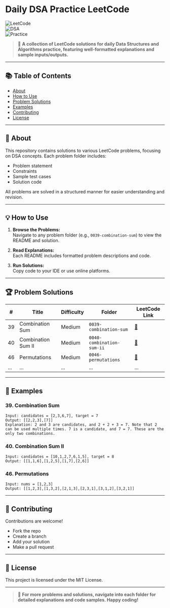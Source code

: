 # Daily DSA Practice LeetCode

![LeetCode](https://img.shields.io/badge/Platform-LeetCode-blue)  
![DSA](https://img.shields.io/badge/Topic-DSA-brightgreen)  
![Practice](https://img.shields.io/badge/Status-Active-success)

> 🚀 **A collection of LeetCode solutions for daily Data Structures and Algorithms practice, featuring well-formatted explanations and sample inputs/outputs.**

---

## 📚 Table of Contents

- [About](#about)
- [How to Use](#how-to-use)
- [Problem Solutions](#problem-solutions)
- [Examples](#examples)
- [Contributing](#contributing)
- [License](#license)

---

## 📝 About

This repository contains solutions to various LeetCode problems, focusing on DSA concepts. Each problem folder includes:
- Problem statement
- Constraints
- Sample test cases
- Solution code

All problems are solved in a structured manner for easier understanding and revision.

---

## 💡 How to Use

1. **Browse the Problems:**  
   Navigate to any problem folder (e.g., `0039-combination-sum`) to view the README and solution.

2. **Read Explanations:**  
   Each README includes formatted problem descriptions and code.

3. **Run Solutions:**  
   Copy code to your IDE or use online platforms.

---

## 🏆 Problem Solutions

| #   | Title                    | Difficulty | Folder                       | LeetCode Link |
|-----|--------------------------|------------|------------------------------|---------------|
| 39  | Combination Sum          | Medium     | `0039-combination-sum`       | [🔗](https://leetcode.com/problems/combination-sum)     |
| 40  | Combination Sum II       | Medium     | `0040-combination-sum-ii`    | [🔗](https://leetcode.com/problems/combination-sum-ii)  |
| 46  | Permutations             | Medium     | `0046-permutations`          | [🔗](https://leetcode.com/problems/permutations)        |
| ... | ...                      | ...        | ...                          | ...           |

---

## 📖 Examples

### 39. Combination Sum

```
Input: candidates = [2,3,6,7], target = 7
Output: [[2,2,3],[7]]
Explanation: 2 and 3 are candidates, and 2 + 2 + 3 = 7. Note that 2 can be used multiple times. 7 is a candidate, and 7 = 7. These are the only two combinations.
```

### 40. Combination Sum II

```
Input: candidates = [10,1,2,7,6,1,5], target = 8
Output: [[1,1,6],[1,2,5],[1,7],[2,6]]
```

### 46. Permutations

```
Input: nums = [1,2,3]
Output: [[1,2,3],[1,3,2],[2,1,3],[2,3,1],[3,1,2],[3,2,1]]
```

---

## 🤝 Contributing

Contributions are welcome!  
- Fork the repo
- Create a branch
- Add your solution
- Make a pull request

---

## 📜 License

This project is licensed under the MIT License.

---

> 💬 **For more problems and solutions, navigate into each folder for detailed explanations and code samples. Happy coding!**
